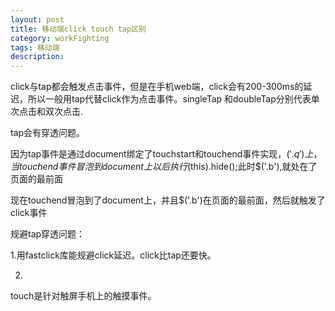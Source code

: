 ```yaml
---
layout: post
title: 移动端click touch tap区别
category: workFighting
tags: 移动端
description: 
---
```


click与tap都会触发点击事件，但是在手机web端，click会有200-300ms的延迟，所以一般用tap代替click作为点击事件。singleTap 和doubleTap分别代表单次点击和双次点击.

tap会有穿透问题。

因为tap事件是通过document绑定了touchstart和touchend事件实现，$('.q')上，当touchend事件冒泡到document上以后执行$(this).hide();此时$('.b'),就处在了页面的最前面

现在touchend冒泡到了document上，并且$('.b')在页面的最前面，然后就触发了click事件

规避tap穿透问题：

1.用fastclick库能规避click延迟。click比tap还要快。

2.

touch是针对触屏手机上的触摸事件。
